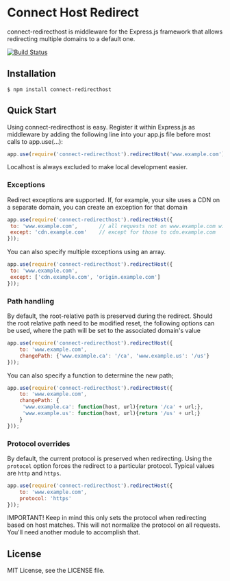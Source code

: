 # Connect Host Redirect

connect-redirecthost is middleware for the Express.js framework that allows redirecting multiple domains to a default one.

[![Build Status](https://travis-ci.org/perropicante/connect-redirecthost.svg?branch=master)](https://travis-ci.org/perropicante/connect-redirecthost)

## Installation

    $ npm install connect-redirecthost

## Quick Start

Using connect-redirecthost is easy. Register it within Express.js as middleware by adding the following line into your app.js file before most calls to app.use(...):

```javascript
app.use(require('connect-redirecthost').redirectHost('www.example.com'));
```

Localhost is always excluded to make local development easier.

### Exceptions

Redirect exceptions are supported. If, for example, your site uses a CDN on a separate domain, you can create an exception for that domain

```javascript
app.use(require('connect-redirecthost').redirectHost({
 to: 'www.example.com',       // all requests not on www.example.com will be redirected to www.example.com
 except: 'cdn.example.com'    // except for those to cdn.example.com
}));
```

You can also specify multiple exceptions using an array.

```javascript
app.use(require('connect-redirecthost').redirectHost({
 to: 'www.example.com',
 except: ['cdn.example.com', 'origin.example.com']
}));
```

### Path handling

By default, the root-relative path is preserved during the redirect. Should the root relative path need to be modified reset,
the following options can be used, where the path will be set to the associated domain's value

```javascript
app.use(require('connect-redirecthost').redirectHost({
    to: 'www.example.com',
    changePath: {'www.example.ca': '/ca', 'www.example.us': '/us'}
}));
```

You can also specify a function to determine the new path;

```javascript
app.use(require('connect-redirecthost').redirectHost({
    to: 'www.example.com',
    changePath: {
     'www.example.ca': function(host, url){return '/ca' + url;},
     'www.example.us': function(host, url){return '/us' + url;}
    }
}));
```

### Protocol overrides

By default, the current protocol is preserved when redirecting. Using the `protocol` option forces the redirect to a
particular protocol. Typical values are `http` and `https`.

```javascript
app.use(require('connect-redirecthost').redirectHost({
    to: 'www.example.com',
    protocol: 'https'
}));
```

IMPORTANT! Keep in mind this only sets the protocol when redirecting based on host matches. This will not normalize
the protocol on all requests. You'll need another module to accomplish that.

## License

MIT License, see the LICENSE file.


